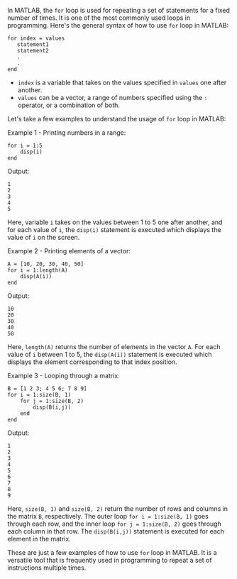 In MATLAB, the `for` loop is used for repeating a set of statements for a fixed number of times. It is one of the most commonly used loops in programming. Here's the general syntax of how to use `for` loop in MATLAB:

```
for index = values
   statement1
   statement2
   .
   .
end
```

- `index` is a variable that takes on the values specified in `values` one after another. 
- `values` can be a vector, a range of numbers specified using the `:` operator, or a combination of both.

Let's take a few examples to understand the usage of `for` loop in MATLAB:

Example 1 - Printing numbers in a range:
```
for i = 1:5
    disp(i)
end
```
Output:
```
1
2
3
4
5
```
Here, variable `i` takes on the values between 1 to 5 one after another, and for each value of `i`, the `disp(i)` statement is executed which displays the value of `i` on the screen.

Example 2 - Printing elements of a vector:
```
A = [10, 20, 30, 40, 50]
for i = 1:length(A)
    disp(A(i))
end
```
Output:
```
10
20
30
40
50
```
Here, `length(A)` returns the number of elements in the vector `A`. For each value of `i` between 1 to 5, the `disp(A(i))` statement is executed which displays the element corresponding to that index position.

Example 3 - Looping through a matrix:
```
B = [1 2 3; 4 5 6; 7 8 9]
for i = 1:size(B, 1)
    for j = 1:size(B, 2)
        disp(B(i,j))
    end
end
```
Output:
```
1
2
3
4
5
6
7
8
9
```
Here, `size(B, 1)` and `size(B, 2)` return the number of rows and columns in the matrix `B`, respectively. The outer loop `for i = 1:size(B, 1)` goes through each row, and the inner loop `for j = 1:size(B, 2)` goes through each column in that row. The `disp(B(i,j))` statement is executed for each element in the matrix.

These are just a few examples of how to use `for` loop in MATLAB. It is a versatile tool that is frequently used in programming to repeat a set of instructions multiple times.